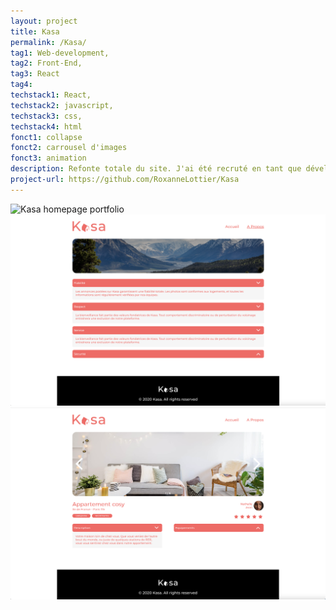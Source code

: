 ```yaml
---
layout: project
title: Kasa
permalink: /Kasa/
tag1: Web-development,
tag2: Front-End,
tag3: React
tag4:
techstack1: React,
techstack2: javascript,
techstack3: css,
techstack4: html
fonct1: collapse
fonct2: carrousel d'images
fonct3: animation
description: Refonte totale du site. J'ai été recruté en tant que développeur freelance pour développer la partie front-end en React. Les maquettes du site m'ont été fournies. Il fallait développer l'ensemble de l'application. Créée avec Create React App et React Router. (projet étudiant)
project-url: https://github.com/RoxanneLottier/Kasa
---
```


![Kasa homepage portfolio](/assets/images/Kasa/portfolio-kasa.png)
![Kasa collapse element portfolio](/assets/images/Kasa/portfolio-kasa-2.png)
![Kasa image carrousel element portfolio](/assets/images/Kasa/portfolio-kasa-3.png)
